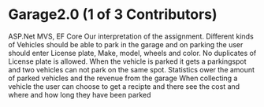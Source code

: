 # Garage2.0 (1 of 3 Contributors)
ASP.Net MVS, EF Core
Our interpretation of the assignment.
Different kinds of Vehicles should be able to park in the garage and on parking the user should enter License plate, Make, model, wheels and color.
No duplicates of License plate is allowed.
When the vehicle is parked it gets a parkingspot and two vehicles can not park on the same spot.
Statistics ower the amount of parked vehicles and the revenue from the garage
When collecting a vehicle the user can choose to get a recipte and there see the cost and where and how long they have been parked
